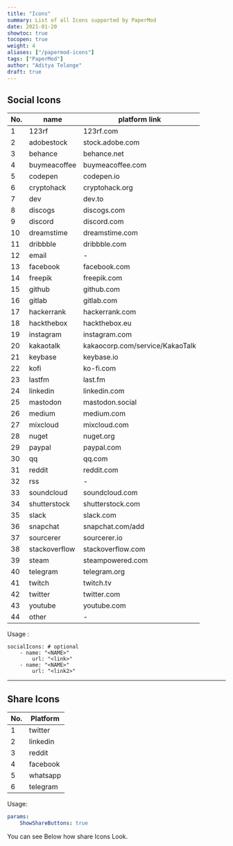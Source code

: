 ```yaml
---
title: "Icons"
summary: List of all Icons supported by PaperMod
date: 2021-01-20
showtoc: true
tocopen: true
weight: 4
aliases: ["/papermod-icons"]
tags: ["PaperMod"]
author: "Aditya Telange"
draft: true
---
```


## Social Icons

| No. | name          | platform link                   |
| --- | ------------- | ------------------------------- |
| 1   | 123rf         | 123rf.com                       |
| 2   | adobestock    | stock.adobe.com                 |
| 3   | behance       | behance.net                     |
| 4   | buymeacoffee  | buymeacoffee.com                |
| 5   | codepen       | codepen.io                      |
| 6   | cryptohack    | cryptohack.org                  |
| 7   | dev           | dev.to                          |
| 8   | discogs       | discogs.com                     |
| 9   | discord       | discord.com                     |
| 10  | dreamstime    | dreamstime.com                  |
| 11  | dribbble      | dribbble.com                    |
| 12  | email         | -                               |
| 13  | facebook      | facebook.com                    |
| 14  | freepik       | freepik.com                     |
| 15  | github        | github.com                      |
| 16  | gitlab        | gitlab.com                      |
| 17  | hackerrank    | hackerrank.com                  |
| 18  | hackthebox    | hackthebox.eu                   |
| 19  | instagram     | instagram.com                   |
| 20  | kakaotalk     | kakaocorp.com/service/KakaoTalk |
| 21  | keybase       | keybase.io                      |
| 22  | kofi          | ko-fi.com                       |
| 23  | lastfm        | last.fm                         |
| 24  | linkedin      | linkedin.com                    |
| 25  | mastodon      | mastodon.social                 |
| 26  | medium        | medium.com                      |
| 27  | mixcloud      | mixcloud.com                    |
| 28  | nuget         | nuget.org                       |
| 29  | paypal        | paypal.com                      |
| 30  | qq            | qq.com                          |
| 31  | reddit        | reddit.com                      |
| 32  | rss           | -                               |
| 33  | soundcloud    | soundcloud.com                  |
| 34  | shutterstock  | shutterstock.com                |
| 35  | slack         | slack.com                       |
| 36  | snapchat      | snapchat.com/add                |
| 37  | sourcerer     | sourcerer.io                    |
| 38  | stackoverflow | stackoverflow.com               |
| 39  | steam         | steampowered.com                |
| 40  | telegram      | telegram.org                    |
| 41  | twitch        | twitch.tv                       |
| 42  | twitter       | twitter.com                     |
| 43  | youtube       | youtube.com                     |
| 44  | other         | -                               |

Usage :

```
socialIcons: # optional
    - name: "<NAME>"
        url: "<link>"
    - name: "<NAME>"
        url: "<link2>"
```

---

## Share Icons

| No. | Platform |
| --- | -------- |
| 1   | twitter  |
| 2   | linkedin |
| 3   | reddit   |
| 4   | facebook |
| 5   | whatsapp |
| 6   | telegram |

Usage:

```yml
params:
    ShowShareButtons: true
```

You can see Below how share Icons Look.
